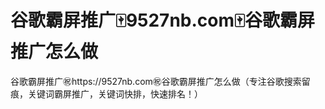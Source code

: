 # 谷歌霸屏推广🀄️9527nb.com🀄️谷歌霸屏推广怎么做

谷歌霸屏推广㊗️https://9527nb.com㊗️谷歌霸屏推广怎么做（专注谷歌搜索留痕，关键词霸屏推广，关键词快排，快速排名！）